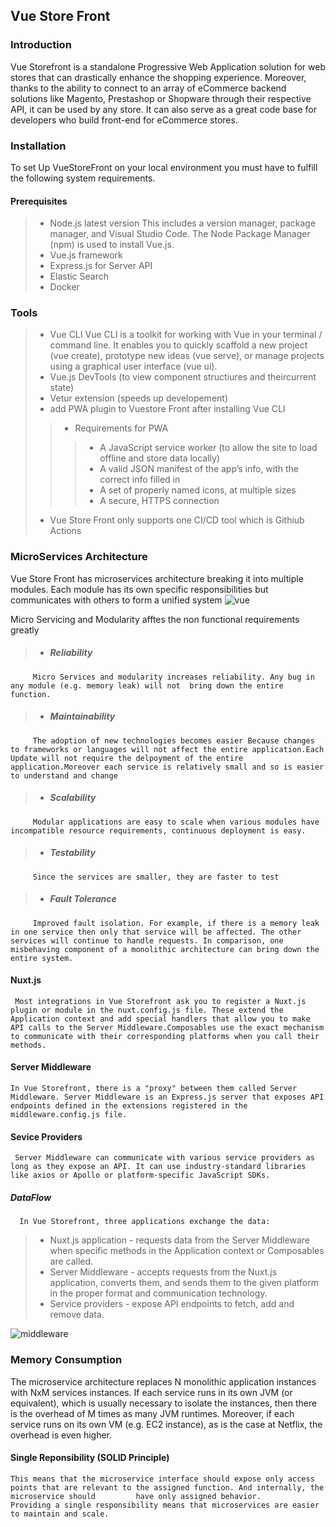 ## Vue Store Front

### Introduction
Vue Storefront is a standalone Progressive Web Application solution for web stores that can drastically enhance the shopping experience. Moreover, thanks to the ability to connect to an array of eCommerce backend solutions like Magento, Prestashop or Shopware through their respective API, it can be used by any store.  It can also serve as a great code base for developers who build front-end for eCommerce stores. 

### Installation
 To set Up VueStoreFront on your local environment you must have to fulfill the following system requirements.
 
 #### Prerequisites
 
>* Node.js latest version This includes a version manager, package manager, and Visual Studio Code. The Node Package Manager (npm) is used to install Vue.js.
>* Vue.js framework
>* Express.js for Server API
>* Elastic Search
>* Docker

### Tools
>* Vue CLI
   Vue CLI is a toolkit for working with Vue in your terminal / command line. It enables you to quickly scaffold a new project (vue create), prototype new ideas (vue serve), or manage projects using a graphical user interface (vue ui).
>* Vue.js DevTools (to view component structiures and theircurrent state)
>* Vetur extension (speeds up developement)
>* add PWA plugin to Vuestore Front after installing Vue CLI
>>* Requirements for PWA
>>>* A JavaScript service worker (to allow the site to load offline and store data locally)
>>>* A valid JSON manifest of the app’s info, with the correct info filled in
>>>* A set of properly named icons, at multiple sizes
>>>* A secure, HTTPS connection
>* Vue Store Front only supports one CI/CD tool which is Githiub Actions


### MicroServices Architecture
Vue Store Front has microservices architecture breaking it into multiple modules. Each module has its own specific responsibilities but communicates with others to form a unified system
![vue](https://user-images.githubusercontent.com/82566358/205505058-2a1e2824-1a1b-4205-ae26-733445ae0c5f.png)

Micro Servicing and Modularity afftes the non functional requirements greatly

>* ##### Reliability
         Micro Services and modularity increases reliability. Any bug in any module (e.g. memory leak) will not  bring down the entire function.
>* ##### Maintainability
         The adoption of new technologies becomes easier Because changes to frameworks or languages will not affect the entire application.Each Update will not require the delpoyment of the entire application.Moreover each service is relatively small and so is easier to understand and change

>* ##### Scalability
         Modular applications are easy to scale when various modules have incompatible resource requirements, continuous deployment is easy.

>* ##### Testability
         Since the services are smaller, they are faster to test

>* ##### Fault Tolerance
         Improved fault isolation. For example, if there is a memory leak in one service then only that service will be affected. The other services will continue to handle requests. In comparison, one misbehaving component of a monolithic architecture can bring down the entire system.

#### Nuxt.js
     Most integrations in Vue Storefront ask you to register a Nuxt.js plugin or module in the nuxt.config.js file. These extend the Application context and add special handlers that allow you to make API calls to the Server Middleware.Composables use the exact mechanism to communicate with their corresponding platforms when you call their methods.
#### Server Middleware
    In Vue Storefront, there is a "proxy" between them called Server Middleware. Server Middleware is an Express.js server that exposes API endpoints defined in the extensions registered in the middleware.config.js file.
   

#### Sevice Providers
     Server Middleware can communicate with various service providers as long as they expose an API. It can use industry-standard libraries like axios or Apollo or platform-specific JavaScript SDKs.

##### DataFlow
      In Vue Storefront, three applications exchange the data:
>* Nuxt.js application - requests data from the Server Middleware when specific methods in the Application context or Composables are called.
>* Server Middleware - accepts requests from the Nuxt.js application, converts them, and sends them to the given platform in the proper format and communication technology.
>* Service providers - expose API endpoints to fetch, add and remove data.
 
 
 ![middleware](https://user-images.githubusercontent.com/82566358/205515180-f6099caa-43a1-44bb-ae36-879ed157a319.png)
 
 
 ### Memory Consumption
 The microservice architecture replaces N monolithic application instances with NxM services instances. If each service runs in its own JVM (or equivalent), which is usually necessary to isolate the instances, then there is the overhead of M times as many JVM runtimes. Moreover, if each service runs on its own VM (e.g. EC2 instance), as is the case at Netflix, the overhead is even higher.

#### Single Reponsibility (SOLID Principle)
    This means that the microservice interface should expose only access points that are relevant to the assigned function. And internally, the microservice should         have only assigned behavior.
    Providing a single responsibility means that microservices are easier to maintain and scale.
